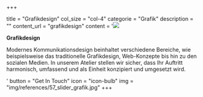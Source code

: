 +++

  title = "Grafikdesign"
  col_size = "col-4"
  categorie = "Grafik"
  description = ""
  content_url = "grafikdesign"
  content = '<img src="img/references/57_slider_grafik.jpg" /> <p><strong>Grafikdesign</strong></p><p>Modernes Kommunikationsdesign beinhaltet verschiedene Bereiche, wie beispielsweise das traditionelle Grafikdesign, Web-Konzepte bis hin zu den sozialen Medien. In unserem Atelier stellen wir sicher, dass Ihr Auftritt harmonisch, umfassend und als Einheit konzipiert und umgesetzt wird.</p>'
  button = "Get In Touch"
  icon = "icon-bulb"
  img = "img/references/57_slider_grafik.jpg"
+++

<!--more-->